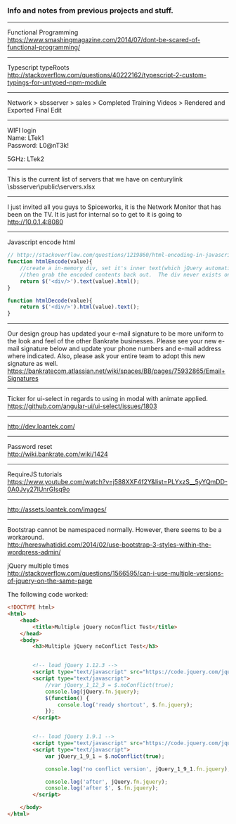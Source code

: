 ### Info and notes from previous projects and stuff.

---

Functional Programming  
https://www.smashingmagazine.com/2014/07/dont-be-scared-of-functional-programming/

---

Typescript typeRoots  
http://stackoverflow.com/questions/40222162/typescript-2-custom-typings-for-untyped-npm-module

---

Network > sbsserver > sales > Completed Training Videos > Rendered and Exported Final Edit

---

WIFI login  
Name: LTek1  
Password: L0@nT3k!

5GHz: LTek2

---

This is the current list of servers that we have on centurylink  
\\sbsserver\public\servers.xlsx

---

I just invited all you guys to Spiceworks, it is the Network Monitor that has been on the TV. It is just for internal so to get to it is going to http://10.0.1.4:8080

---

Javascript encode html

```javascript
// http://stackoverflow.com/questions/1219860/html-encoding-in-javascript-jquery
function htmlEncode(value){
	//create a in-memory div, set it's inner text(which jQuery automatically encodes)
	//then grab the encoded contents back out.  The div never exists on the page.
	return $('<div/>').text(value).html();
}

function htmlDecode(value){
	return $('<div/>').html(value).text();
}
```

---

Our design group has updated your e-mail signature to be more uniform to the look and feel of the other Bankrate businesses.  Please see your new e-mail signature below and update your phone numbers and e-mail address where indicated.  Also, please ask your entire team to adopt this new signature as well.  
https://bankratecom.atlassian.net/wiki/spaces/BB/pages/75932865/Email+Signatures

---

Ticker for ui-select in regards to using in modal with animate applied.  
https://github.com/angular-ui/ui-select/issues/1803

---

http://dev.loantek.com/

---

Password reset  
http://wiki.bankrate.com/wiki/1424

---

RequireJS tutorials  
https://www.youtube.com/watch?v=j588XXF4f2Y&list=PLYxzS__5yYQmDD-0A0Jvy27lUnrGIsq9o

---

http://assets.loantek.com/images/

---

Bootstrap cannot be namespaced normally. However, there seems to be a workaround.  
http://hereswhatidid.com/2014/02/use-bootstrap-3-styles-within-the-wordpress-admin/

jQuery multiple times  
http://stackoverflow.com/questions/1566595/can-i-use-multiple-versions-of-jquery-on-the-same-page


The following code worked:

```html
<!DOCTYPE html>
<html>
	<head>
		<title>Multiple jQuery noConflict Test</title>
	</head>
	<body>
		<h3>Multiple jQuery noConflict Test</h3>


		<!-- load jQuery 1.12.3 -->
		<script type="text/javascript" src="https://code.jquery.com/jquery-1.12.3.min.js"></script>
		<script type="text/javascript">
			//var jQuery_1_12_3 = $.noConflict(true);
			console.log(jQuery.fn.jquery);
			$(function() {
				console.log('ready shortcut', $.fn.jquery);
			});
		</script>


		<!-- load jQuery 1.9.1 -->
		<script type="text/javascript" src="https://code.jquery.com/jquery-1.9.1.js"></script>
		<script type="text/javascript">
			var jQuery_1_9_1 = $.noConflict(true);

			console.log('no conflict version', jQuery_1_9_1.fn.jquery);

			console.log('after', jQuery.fn.jquery);
			console.log('after $', $.fn.jquery);
		</script>

	</body>
</html>
```
